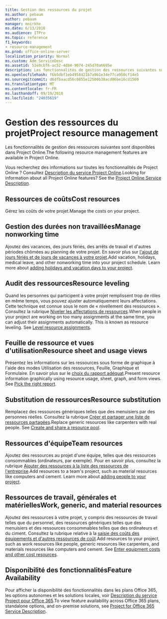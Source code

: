 ```yaml
---
title: Gestion des ressources du projet
ms.author: pebaum
author: pebaum
manager: mnirkhe
ms.date: 6/13/2018
ms.audience: ITPro
ms.topic: reference
f1_keywords:
- resource-management
ms.prod: office-online-server
localization_priority: Normal
ms.custom: Adm_ServiceDesc
ms.assetid: 51e0cbf6-ac52-4d84-9074-245d70a6695e
description: Les fonctionnalités de gestion des ressources suivantes sont disponibles dans Project Online.
ms.openlocfilehash: f6b5dbf1eb4958421b7a9b1e34e77ca950cf14e5
ms.sourcegitcommit: d6dfbaacd56c0855e12500b38acd06be16cd1560
ms.translationtype: MT
ms.contentlocale: fr-FR
ms.lasthandoff: 09/19/2018
ms.locfileid: "24035619"
---
```

# <a name="project-resource-management"></a><span data-ttu-id="aaec8-103">Gestion des ressources du projet</span><span class="sxs-lookup"><span data-stu-id="aaec8-103">Project resource management</span></span>

<span data-ttu-id="aaec8-104">Les fonctionnalités de gestion des ressources suivantes sont disponibles dans Project Online.</span><span class="sxs-lookup"><span data-stu-id="aaec8-104">The following resource management features are available in Project Online.</span></span>
  
<span data-ttu-id="aaec8-p101">Vous recherchez des informations sur toutes les fonctionnalités de Project Online ? Consultez [Description du service Project Online](project-online-service-description.md).</span><span class="sxs-lookup"><span data-stu-id="aaec8-p101">Looking for information about all Project Online features? See the [Project Online Service Description](project-online-service-description.md).</span></span>
  
## <a name="cost-resources"></a><span data-ttu-id="aaec8-107">Ressources de coûts</span><span class="sxs-lookup"><span data-stu-id="aaec8-107">Cost resources</span></span>
<span data-ttu-id="aaec8-108"><a name="bkmk_CostResources"> </a></span><span class="sxs-lookup"><span data-stu-id="aaec8-108"></span></span>

<span data-ttu-id="aaec8-109">Gérez les coûts de votre projet.</span><span class="sxs-lookup"><span data-stu-id="aaec8-109">Manage the costs on your project.</span></span>
  
## <a name="manage-nonworking-time"></a><span data-ttu-id="aaec8-110">Gestion des durées non travaillées</span><span class="sxs-lookup"><span data-stu-id="aaec8-110">Manage nonworking time</span></span>
<span data-ttu-id="aaec8-111"><a name="bkmk_Managenonworkingtime"> </a></span><span class="sxs-lookup"><span data-stu-id="aaec8-111"></span></span>

<span data-ttu-id="aaec8-p102">Ajoutez des vacances, des jours fériés, des arrêts de travail et d'autres périodes chômées au planning de votre projet. En savoir plus sur [l'ajout de jours fériés et de jours de vacances à votre projet](https://go.microsoft.com/fwlink/p/?LinkId=271337).</span><span class="sxs-lookup"><span data-stu-id="aaec8-p102">Add vacation, holidays, medical leave, and other nonworking time into your project schedule. Learn more about [adding holidays and vacation days to your project](https://go.microsoft.com/fwlink/p/?LinkId=271337).</span></span>
  
## <a name="resource-leveling"></a><span data-ttu-id="aaec8-114">Audit des ressources</span><span class="sxs-lookup"><span data-stu-id="aaec8-114">Resource leveling</span></span>
<span data-ttu-id="aaec8-115"><a name="bkmk_Resourceleveling"> </a></span><span class="sxs-lookup"><span data-stu-id="aaec8-115"></span></span>

<span data-ttu-id="aaec8-p103">Quand les personnes qui participent à votre projet remplissent trop de rôles en même temps, vous pouvez ajuster automatiquement leurs affectations. Cette technique est connue sous le nom de « nivellement des ressources ». Consultez la rubrique [Niveler les affectations de ressources](https://go.microsoft.com/fwlink/p/?LinkId=271348).</span><span class="sxs-lookup"><span data-stu-id="aaec8-p103">When people in your project are working on too many assignments at the same time, you can adjust their assignments automatically. This is known as resource leveling. See [Level resource assignments](https://go.microsoft.com/fwlink/p/?LinkId=271348).</span></span>
  
## <a name="resource-sheet-and-usage-views"></a><span data-ttu-id="aaec8-119">Feuille de ressource et vues d'utilisation</span><span class="sxs-lookup"><span data-stu-id="aaec8-119">Resource sheet and usage views</span></span>
<span data-ttu-id="aaec8-120"><a name="bkmk_resourcesheetandusageviews"> </a></span><span class="sxs-lookup"><span data-stu-id="aaec8-120"></span></span>

<span data-ttu-id="aaec8-p104">Présentez les informations sur les ressources sous forme de graphique à l'aide des modes Utilisation des ressources, Feuille, Graphique et Formulaire. En savoir plus sur le [choix du rapport adéquat](https://go.microsoft.com/fwlink/?LinkId=402920).</span><span class="sxs-lookup"><span data-stu-id="aaec8-p104">Present resource information graphically using resource usage, sheet, graph, and form views. See [Pick the right report](https://go.microsoft.com/fwlink/?LinkId=402920).</span></span>
  
## <a name="resource-substitution"></a><span data-ttu-id="aaec8-123">Substitution de ressources</span><span class="sxs-lookup"><span data-stu-id="aaec8-123">Resource substitution</span></span>
<span data-ttu-id="aaec8-124"><a name="bkmk_ResourceSubstitution"> </a></span><span class="sxs-lookup"><span data-stu-id="aaec8-124"></span></span>

<span data-ttu-id="aaec8-p105">Remplacez des ressources génériques telles que des menuisiers par des personnes réelles. Consultez la rubrique [Créer et partager une liste de ressources partagées](https://go.microsoft.com/fwlink/?LinkId=402921).</span><span class="sxs-lookup"><span data-stu-id="aaec8-p105">Replace generic resources like carpenters with real people. See [Create and share a resource pool](https://go.microsoft.com/fwlink/?LinkId=402921).</span></span>
  
## <a name="team-resources"></a><span data-ttu-id="aaec8-127">Ressources d'équipe</span><span class="sxs-lookup"><span data-stu-id="aaec8-127">Team resources</span></span>
<span data-ttu-id="aaec8-128"><a name="bkmk_Teamresources"> </a></span><span class="sxs-lookup"><span data-stu-id="aaec8-128"></span></span>

<span data-ttu-id="aaec8-p106">Ajoutez des ressources au projet d'une équipe, telles que des ressources consommables (ordinateurs, par exemple). Pour en savoir plus, consultez la rubrique [Ajouter des ressources à la liste des ressources de l'entreprise](https://go.microsoft.com/fwlink/p/?LinkId=271347).</span><span class="sxs-lookup"><span data-stu-id="aaec8-p106">Add resources to a team's project, such as material resources like computers and cement. Learn more about [adding people to your project](https://go.microsoft.com/fwlink/p/?LinkId=271347).</span></span>
  
## <a name="work-generic-and-material-resources"></a><span data-ttu-id="aaec8-131">Ressources de travail, générales et matérielles</span><span class="sxs-lookup"><span data-stu-id="aaec8-131">Work, generic, and material resources</span></span>
<span data-ttu-id="aaec8-132"><a name="bkmk_WorkGenericMaterialResources"> </a></span><span class="sxs-lookup"><span data-stu-id="aaec8-132"></span></span>

<span data-ttu-id="aaec8-p107">Ajoutez des ressources à votre projet, y compris des ressources de travail telles que du personnel, des ressources génériques telles que des menuisiers et des ressources consommables telles que des ordinateurs et du ciment. Consultez la rubrique relative à la [saisie des coûts des équipements et d'autres ressources de coût](https://go.microsoft.com/fwlink/?LinkId=402922).</span><span class="sxs-lookup"><span data-stu-id="aaec8-p107">Add resources to your project, such as work resources like people, generic resources like carpenters, and materials resources like computers and cement. See [Enter equipment costs and other cost resources](https://go.microsoft.com/fwlink/?LinkId=402922).</span></span>
  
## <a name="feature-availability"></a><span data-ttu-id="aaec8-135">Disponibilité des fonctionnalités</span><span class="sxs-lookup"><span data-stu-id="aaec8-135">Feature Availability</span></span>
<span data-ttu-id="aaec8-136"><a name="bkmk_WorkGenericMaterialResources"> </a></span><span class="sxs-lookup"><span data-stu-id="aaec8-136"></span></span>

<span data-ttu-id="aaec8-137">Pour afficher la disponibilité des fonctionnalités dans les plans Office 365, les options autonomes et les solutions locales, voir [Description du service Project pour Office 365](http://technet.microsoft.com/library/f610ba5b-57d0-4324-a205-bce300adc7a3.aspx).</span><span class="sxs-lookup"><span data-stu-id="aaec8-137">To view feature availability across Office 365 plans, standalone options, and on-premise solutions, see [Project for Office 365 Service Description](http://technet.microsoft.com/library/f610ba5b-57d0-4324-a205-bce300adc7a3.aspx).</span></span>
  


